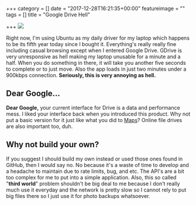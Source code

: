 +++
category = []
date = "2017-12-28T16:21:35+00:00"
featureimage = ""
tags = []
title = "Google Drive Hell"

+++
![](/uploads/2017/12/28/PicsArt_12-28-04.19.29.jpg)

Right now, I'm using Ubuntu as my daily driver for my laptop which happens to be its fifth year today since I bought it. Everything's really really fine including casual browsing except when I entered Google Drive. GDrive is very unresponsive as hell making my laptop unusable for a minute and a half. When you do something in there, it will take you another five seconds to complete or to just move. Also the app loads in just two minutes under a 900kbps connection. **Seriously, this is very annoying as hell.**

## Dear Google...

**Dear Google,** your current interface for Drive is a data and performance mess. I liked your interface back when you introduced this product. Why not put a basic version for it just like what you did to [Maps](https://support.google.com/maps/answer/3031966?co=GENIE.Platform%3DDesktop&hl=en)? Online file drives are also important too, duh.

## Why not build your own?

If you suggest I should build my own instead or used those ones found in GitHub, then I would say no. No because it's a waste of time to develop and a headache to maintain due to rate limits, bug, and etc. The API's are a bit too complex for me to put into a simple application. Also, this so called "**third world**" problem shouldn't be big deal to me because I don't really much use it everyday and the network is pretty slow so I cannot rely to put big files there so I just use it for photo backups whatsoever.